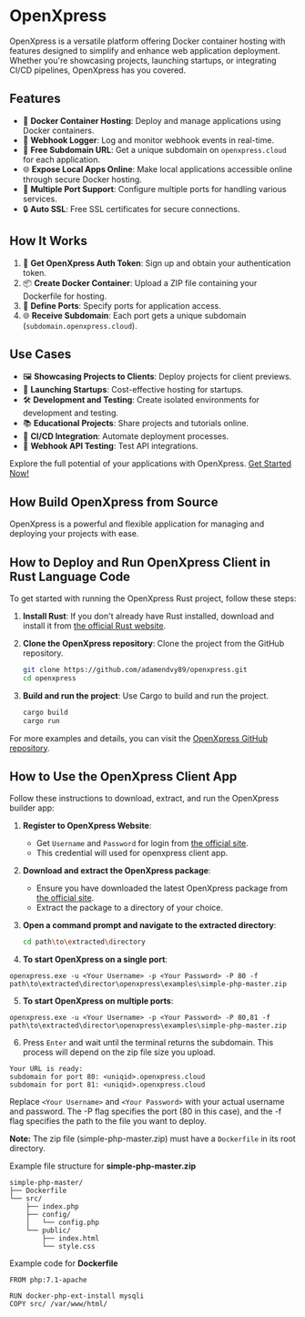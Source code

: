 # OpenXpress

OpenXpress is a versatile platform offering Docker container hosting with features designed to simplify and enhance web application deployment. Whether you're showcasing projects, launching startups, or integrating CI/CD pipelines, OpenXpress has you covered.

## Features

- 🐳 **Docker Container Hosting**: Deploy and manage applications using Docker containers.
- 🔄 **Webhook Logger**: Log and monitor webhook events in real-time.
- 🔗 **Free Subdomain URL**: Get a unique subdomain on `openxpress.cloud` for each application.
- 🌐 **Expose Local Apps Online**: Make local applications accessible online through secure Docker hosting.
- 🚪 **Multiple Port Support**: Configure multiple ports for handling various services.
- 🔒 **Auto SSL**: Free SSL certificates for secure connections.

## How It Works

1. 🚀 **Get OpenXpress Auth Token**: Sign up and obtain your authentication token.
2. 📦 **Create Docker Container**: Upload a ZIP file containing your Dockerfile for hosting.
3. 🚪 **Define Ports**: Specify ports for application access.
4. 🌐 **Receive Subdomain**: Each port gets a unique subdomain (`subdomain.openxpress.cloud`).

## Use Cases

- 🖼️ **Showcasing Projects to Clients**: Deploy projects for client previews.
- 🚀 **Launching Startups**: Cost-effective hosting for startups.
- 🛠️ **Development and Testing**: Create isolated environments for development and testing.
- 📚 **Educational Projects**: Share projects and tutorials online.
- 🔄 **CI/CD Integration**: Automate deployment processes.
- 🔗 **Webhook API Testing**: Test API integrations.

Explore the full potential of your applications with OpenXpress. [Get Started Now!](https://openxpress.cloud)

## How Build OpenXpress from Source

OpenXpress is a powerful and flexible application for managing and deploying your projects with ease. 

## How to Deploy and Run OpenXpress Client in Rust Language Code

To get started with running the OpenXpress Rust project, follow these steps:

1. **Install Rust**: If you don't already have Rust installed, download and install it from [the official Rust website](https://www.rust-lang.org/).

2. **Clone the OpenXpress repository**: Clone the project from the GitHub repository.
    ```bash
    git clone https://github.com/adamendvy89/openxpress.git
    cd openxpress
    ```

3. **Build and run the project**: Use Cargo to build and run the project.
    ```bash
    cargo build
    cargo run
    ```

For more examples and details, you can visit the [OpenXpress GitHub repository](https://github.com/adamendvy89/openxpress).

## How to Use the OpenXpress Client App

Follow these instructions to download, extract, and run the OpenXpress builder app:
1. **Register to OpenXpress Website**:
   - Get `Username` and `Password` for login from [the official site](https://openxpress.cloud/register).
   - This credential will used for openxpress client app.
     
2. **Download and extract the OpenXpress package**:
   - Ensure you have downloaded the latest OpenXpress package from [the official site](https://openxpress.cloud/download).
   - Extract the package to a directory of your choice.

3. **Open a command prompt and navigate to the extracted directory**:
   ```bash
   cd path\to\extracted\directory

4. **To start OpenXpress on a single port**:
  ```
  openxpress.exe -u <Your Username> -p <Your Password> -P 80 -f path\to\extracted\director\openxpress\examples\simple-php-master.zip
  ```
5. **To start OpenXpress on multiple ports**:
  ```
  openxpress.exe -u <Your Username> -p <Your Password> -P 80,81 -f path\to\extracted\director\openxpress\examples\simple-php-master.zip
  ```
6. Press `Enter` and wait until the terminal returns the subdomain. This process will depend on the zip file size you upload.
  ```
  Your URL is ready: 
  subdomain for port 80: <uniqid>.openxpress.cloud
  subdomain for port 81: <uniqid>.openxpress.cloud
  ```

Replace `<Your Username>` and `<Your Password>` with your actual username and password. The -P flag specifies the port (80 in this case), and the -f flag specifies the path to the file you want to deploy.

**Note:** The zip file (simple-php-master.zip) must have a `Dockerfile` in its root directory.

Example file structure for **simple-php-master.zip**
```
simple-php-master/
├── Dockerfile
└── src/
    ├── index.php
    ├── config/
    │   └── config.php
    └── public/
        ├── index.html
        └── style.css
```

Example code for **Dockerfile**
```
FROM php:7.1-apache

RUN docker-php-ext-install mysqli
COPY src/ /var/www/html/

```





